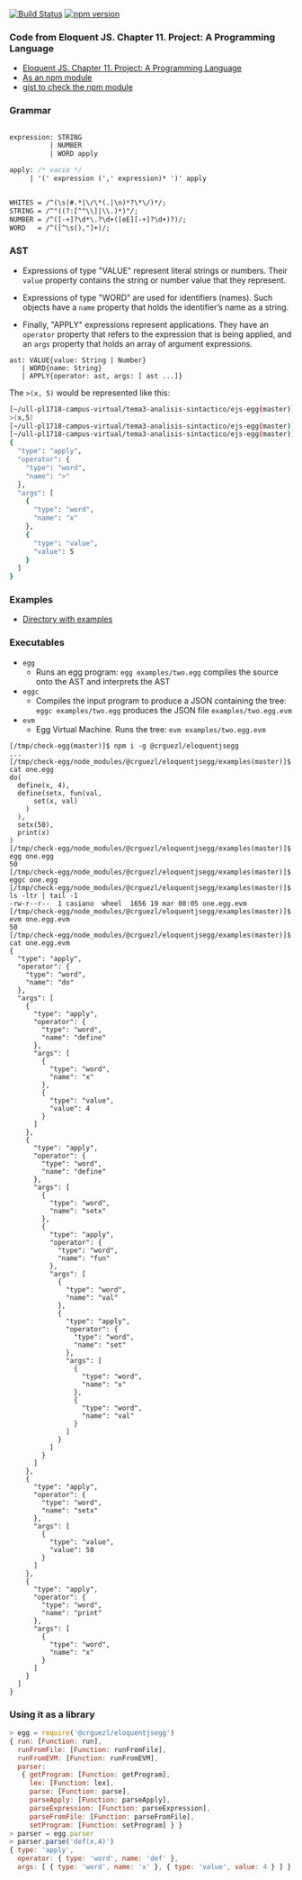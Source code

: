 [![Build Status](https://travis-ci.org/ULL-ESIT-PL-1617/egg.svg?branch=master)](https://travis-ci.org/ULL-ESIT-PL-1617/egg)
[![npm version](https://badge.fury.io/js/%40crguezl%2Feloquentjsegg.svg)](https://badge.fury.io/js/%40crguezl%2Feloquentjsegg)

### Code from Eloquent JS. Chapter 11. Project: A Programming Language

* [Eloquent JS. Chapter 11. Project: A Programming Language](http://eloquentjavascript.net/11_language.html)
* [As an npm module](https://www.npmjs.com/package/@crguezl/eloquentjsegg)
* [gist to check the npm module](https://gist.github.com/crguezl/8dfcaa01a0377dead374bc35c462c29d)

### Grammar

```Yacc

expression: STRING 
          | NUMBER 
          | WORD apply 

apply: /* vacio */
     | '(' expression (',' expression)* ')' apply


WHITES = /^(\s|#.*|\/\*(.|\n)*?\*\/)*/;
STRING = /^"((?:[^"\\]|\\.)*)"/;
NUMBER = /^([-+]?\d*\.?\d+([eE][-+]?\d+)?)/;
WORD   = /^([^\s(),"]+)/;
```

### AST

* Expressions of type "VALUE" represent literal strings or numbers. 
Their `value` property contains the string or number value that they represent.

* Expressions of type "WORD" are used for identifiers (names). Such objects have a `name` property that holds the identifier’s name as a string. 
* Finally, "APPLY" expressions represent applications. They have an `operator` property that refers to the expression that is being applied, and an `args` property that holds an array of argument expressions.

```
ast: VALUE{value: String | Number}
   | WORD{name: String}
   | APPLY{operator: ast, args: [ ast ...]}
```

The `>(x, 5)` would be represented like this:

```bash
[~/ull-pl1718-campus-virtual/tema3-analisis-sintactico/ejs-egg(master)]$ cat greater-x-5.egg 
>(x,5)
[~/ull-pl1718-campus-virtual/tema3-analisis-sintactico/ejs-egg(master)]$ ./eggc.js greater-x-5.egg 
[~/ull-pl1718-campus-virtual/tema3-analisis-sintactico/ejs-egg(master)]$ cat greater-x-5.egg.evm 
{
  "type": "apply",
  "operator": {
    "type": "word",
    "name": ">"
  },
  "args": [
    {
      "type": "word",
      "name": "x"
    },
    {
      "type": "value",
      "value": 5
    }
  ]
}
```

### Examples

* [Directory with examples](https://github.com/ULL-ESIT-PL-1617/egg/tree/master/examples)

### Executables

* `egg` 
    - Runs an egg program: `egg examples/two.egg` compiles the source onto the AST and interprets the AST
* `eggc`
    - Compiles the input program to produce a JSON containing the tree: `eggc examples/two.egg` produces the JSON file `examples/two.egg.evm`
* `evm` 
    - Egg Virtual Machine. Runs the tree: `evm examples/two.egg.evm`

```
[/tmp/check-egg(master)]$ npm i -g @crguezl/eloquentjsegg
...
[/tmp/check-egg/node_modules/@crguezl/eloquentjsegg/examples(master)]$ cat one.egg
do(
  define(x, 4),
  define(setx, fun(val, 
      set(x, val)
    )
  ),
  setx(50),
  print(x)
)
[/tmp/check-egg/node_modules/@crguezl/eloquentjsegg/examples(master)]$ egg one.egg
50
[/tmp/check-egg/node_modules/@crguezl/eloquentjsegg/examples(master)]$ eggc one.egg
[/tmp/check-egg/node_modules/@crguezl/eloquentjsegg/examples(master)]$ ls -ltr | tail -1
-rw-r--r--  1 casiano  wheel  1656 19 mar 08:05 one.egg.evm
[/tmp/check-egg/node_modules/@crguezl/eloquentjsegg/examples(master)]$ evm one.egg.evm 
50
[/tmp/check-egg/node_modules/@crguezl/eloquentjsegg/examples(master)]$ cat one.egg.evm
{
  "type": "apply",
  "operator": {
    "type": "word",
    "name": "do"
  },
  "args": [
    {
      "type": "apply",
      "operator": {
        "type": "word",
        "name": "define"
      },
      "args": [
        {
          "type": "word",
          "name": "x"
        },
        {
          "type": "value",
          "value": 4
        }
      ]
    },
    {
      "type": "apply",
      "operator": {
        "type": "word",
        "name": "define"
      },
      "args": [
        {
          "type": "word",
          "name": "setx"
        },
        {
          "type": "apply",
          "operator": {
            "type": "word",
            "name": "fun"
          },
          "args": [
            {
              "type": "word",
              "name": "val"
            },
            {
              "type": "apply",
              "operator": {
                "type": "word",
                "name": "set"
              },
              "args": [
                {
                  "type": "word",
                  "name": "x"
                },
                {
                  "type": "word",
                  "name": "val"
                }
              ]
            }
          ]
        }
      ]
    },
    {
      "type": "apply",
      "operator": {
        "type": "word",
        "name": "setx"
      },
      "args": [
        {
          "type": "value",
          "value": 50
        }
      ]
    },
    {
      "type": "apply",
      "operator": {
        "type": "word",
        "name": "print"
      },
      "args": [
        {
          "type": "word",
          "name": "x"
        }
      ]
    }
  ]
}
```
### Using it as a library

```js
> egg = require('@crguezl/eloquentjsegg')
{ run: [Function: run],
  runFromFile: [Function: runFromFile],
  runFromEVM: [Function: runFromEVM],
  parser: 
   { getProgram: [Function: getProgram],
     lex: [Function: lex],
     parse: [Function: parse],
     parseApply: [Function: parseApply],
     parseExpression: [Function: parseExpression],
     parseFromFile: [Function: parseFromFile],
     setProgram: [Function: setProgram] } }
> parser = egg.parser
> parser.parse('def(x,4)')
{ type: 'apply',
  operator: { type: 'word', name: 'def' },
  args: [ { type: 'word', name: 'x' }, { type: 'value', value: 4 } ] }
```
